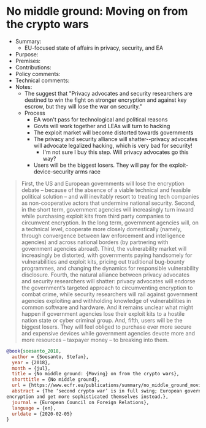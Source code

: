 # No middle ground: Moving on from the crypto wars

- Summary:
  - EU-focused state of affairs in privacy, security, and EA
- Purpose:
- Premises:
- Contributions:
- Policy comments:
- Technical comments:
- Notes:
  - The suggest that "Privacy advocates and security researchers are destined to win the fight on stronger encryption
    and against key escrow, but they will lose the war on security."
  - Process
    - EA won't pass for technological and political reasons
    - Govts will work together and LEAs will turn to hacking
    - The exploit market will become distorted towards governments
    - The privacy and security alliance will shatter--privacy advocates will advocate legalized hacking, which is very
      bad for security!
      - I'm not sure I buy this step. Will privacy advocates go this way?
    - Users will be the biggest losers. They will pay for the exploit-device-security arms race

>First, the US and European governments will lose the encryption debate – because of the absence of a viable technical
and feasible political solution – and will inevitably resort to treating tech companies as non-cooperative actors that
undermine national security. Second, in the short term, government agencies will increasingly turn inward while
purchasing exploit kits from third party companies to circumvent encryption. In the long term, government agencies will,
on a technical level, cooperate more closely domestically (namely, through convergence between law enforcement and
intelligence agencies) and across national borders (by partnering with government agencies abroad). Third, the
vulnerability market will increasingly be distorted, with governments paying handsomely for vulnerabilities and exploit
kits, pricing out traditional bug-bounty programmes, and changing the dynamics for responsible vulnerability disclosure.
Fourth, the natural alliance between privacy advocates and security researchers will shatter: privacy advocates will
endorse the government’s targeted approach to circumventing encryption to combat crime, while security researchers will
rail against government agencies exploiting and withholding knowledge of vulnerabilities in common software and
hardware. And it remains unclear what might happen if government agencies lose their exploit kits to a hostile nation
state or cyber criminal group. And, fifth, users will be the biggest losers. They will feel obliged to purchase ever
more secure and expensive devices while government agencies devote more and more resources – taxpayer money – to
breaking into them.

```bib
@book{soesanto_2018,
  author = {Soesanto, Stefan},
  year = {2018},
  month = {jul},
  title = {No middle ground: {Moving} on from the crypto wars},
  shorttitle = {No middle ground},
  url = {https://www.ecfr.eu/publications/summary/no_middle_ground_moving_on_from_the_crypto_wars},
  abstract = {The ‘second crypto war’ is in full swing; European governments need to stop trying to defeat
encryption and get more sophisticated themselves instead.},
  journal = {European Council on Foreign Relations},
  language = {en},
  urldate = {2020-02-05}
}
```
